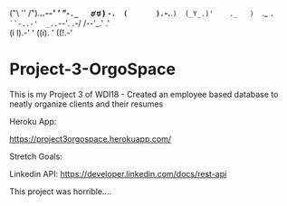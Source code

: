 
("\ '' /").___..--' ' "`-._  
 `ಠ_ ಠ  )   `-.  (       ).`-.__.`) 
  (_Y_.)'    ._   )  `._ `. ``-..-' 
     _..`--'_. .-_/  /--'_.'  .'          
   (i l).-' '    ((i). '   ((!.-'


# Project-3-OrgoSpace
This is my Project 3 of WDI18 - Created an employee based database to neatly organize clients and their resumes


Heroku App:

https://project3orgospace.herokuapp.com/

Stretch Goals:

Linkedin API:
https://developer.linkedin.com/docs/rest-api

This project was horrible.... 


